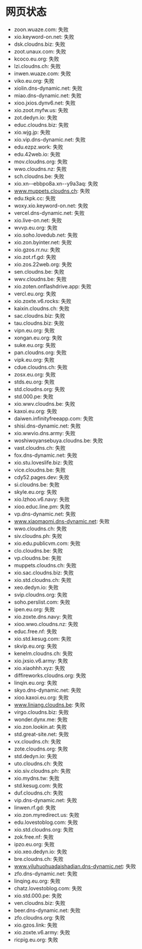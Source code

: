 # 网页状态
- zoon.wuaze.com: 失败
- xio.keyword-on.net: 失败
- dsk.cloudns.biz: 失败
- zoot.unaux.com: 失败
- kcoco.eu.org: 失败
- lzi.cloudns.ch: 失败
- inwen.wuaze.com: 失败
- viko.eu.org: 失败
- xiolin.dns-dynamic.net: 失败
- miao.dns-dynamic.net: 失败
- xioo.jxios.dynv6.net: 失败
- xio.zoot.myfw.us: 失败
- zot.dedyn.io: 失败
- educ.cloudns.biz: 失败
- xio.wjg.jp: 失败
- xio.vip.dns-dynamic.net: 失败
- edu.ezpz.work: 失败
- edu.42web.io: 失败
- mov.cloudns.org: 失败
- wwo.cloudns.nz: 失败
- sch.cloudns.be: 失败
- xio.xn--ebbpo8a.xn--y9a3aq: 失败
- www.muppets.cloudns.ch: 失败
- edu.tkpk.cc: 失败
- woxy.xio.keyword-on.net: 失败
- vercel.dns-dynamic.net: 失败
- xio.live-on.net: 失败
- wvvp.eu.org: 失败
- xio.soho.lovedub.net: 失败
- xio.zon.byinter.net: 失败
- xio.gzos.rr.nu: 失败
- xio.zot.rf.gd: 失败
- xio.zos.22web.org: 失败
- sen.cloudns.be: 失败
- wwv.cloudns.be: 失败
- xio.zoten.onflashdrive.app: 失败
- vercl.eu.org: 失败
- xio.zoxte.v6.rocks: 失败
- kaixin.cloudns.ch: 失败
- sac.cloudns.biz: 失败
- tau.cloudns.biz: 失败
- vipn.eu.org: 失败
- xongan.eu.org: 失败
- suke.eu.org: 失败
- pan.cloudns.org: 失败
- vipk.eu.org: 失败
- cdue.cloudns.ch: 失败
- zosx.eu.org: 失败
- stds.eu.org: 失败
- std.cloudns.org: 失败
- std.000.pe: 失败
- xio.wwv.cloudns.be: 失败
- kaxoi.eu.org: 失败
- daiwen.infinityfreeapp.com: 失败
- shisi.dns-dynamic.net: 失败
- xio.wwvio.dns.army: 失败
- woshiwoyansebuya.cloudns.be: 失败
- vast.cloudns.ch: 失败
- fox.dns-dynamic.net: 失败
- xio.stu.loveslife.biz: 失败
- vice.cloudns.be: 失败
- cdy52.pages.dev: 失败
- si.cloudns.be: 失败
- skyle.eu.org: 失败
- xio.lzhoo.v6.navy: 失败
- xioo.educ.line.pm: 失败
- vp.dns-dynamic.net: 失败
- www.xiaomaomi.dns-dynamic.net: 失败
- wwo.cloudns.ch: 失败
- siv.cloudns.ph: 失败
- xio.edu.publicvm.com: 失败
- clo.cloudns.be: 失败
- vp.cloudns.be: 失败
- muppets.cloudns.ch: 失败
- xio.sac.cloudns.biz: 失败
- xio.std.cloudns.ch: 失败
- xeo.dedyn.io: 失败
- svip.cloudns.org: 失败
- soho.perslist.com: 失败
- ipen.eu.org: 失败
- xio.zoxte.dns.navy: 失败
- xioo.wwo.cloudns.nz: 失败
- educ.free.nf: 失败
- xio.std.kesug.com: 失败
- skvip.eu.org: 失败
- kenelm.cloudns.ch: 失败
- xio.jxsio.v6.army: 失败
- xio.xiaohhh.xyz: 失败
- diffireworks.cloudns.org: 失败
- linqin.eu.org: 失败
- skyo.dns-dynamic.net: 失败
- xioo.kaxoi.eu.org: 失败
- www.liniang.cloudns.be: 失败
- virgo.cloudns.biz: 失败
- wonder.dynx.me: 失败
- xio.zon.lookin.at: 失败
- std.great-site.net: 失败
- vx.cloudns.ch: 失败
- zote.cloudns.org: 失败
- std.dedyn.io: 失败
- uto.cloudns.ch: 失败
- xio.siv.cloudns.ph: 失败
- xio.mydns.tw: 失败
- std.kesug.com: 失败
- duf.cloudns.ch: 失败
- vip.dns-dynamic.net: 失败
- linwen.rf.gd: 失败
- xio.zon.myredirect.us: 失败
- edu.lovestoblog.com: 失败
- xio.std.cloudns.org: 失败
- zok.free.nf: 失败
- ipzo.eu.org: 失败
- xio.xeo.dedyn.io: 失败
- bre.cloudns.ch: 失败
- www.yiluhuohuadaishadian.dns-dynamic.net: 失败
- zfo.dns-dynamic.net: 失败
- linqing.eu.org: 失败
- chatz.lovestoblog.com: 失败
- xio.std.000.pe: 失败
- ven.cloudns.biz: 失败
- beer.dns-dynamic.net: 失败
- zfo.cloudns.org: 失败
- xio.gzos.link: 失败
- xio.zoxte.v6.army: 失败
- ricpig.eu.org: 失败
